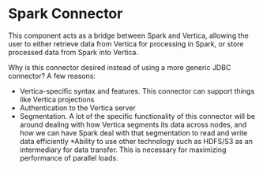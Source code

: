# Spark Connector

This component acts as a bridge between Spark and Vertica, allowing the user to either retrieve data from Vertica for processing in Spark, or store processed data from Spark into Vertica.

Why is this connector desired instead of using a more generic JDBC connector? A few reasons:
* Vertica-specific syntax and features. This connector can support things like Vertica projections
* Authentication to the Vertica server 
* Segmentation. A lot of the specific functionality of this connector will be around dealing with how Vertica segments its data across nodes, and how we can have Spark deal with that segmentation to read and write data efficiently
*Ability to use other technology such as HDFS/S3 as an intermediary for data transfer. This is necessary for maximizing performance of parallel loads.
